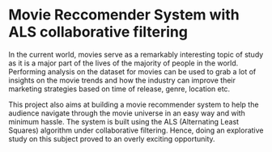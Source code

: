 # Movie Reccomender System with ALS collaborative filtering

In the current world, movies serve as a remarkably interesting topic of study as it is a major part of the lives of the majority of people in the world. Performing analysis on 
the dataset for movies can be used to grab a lot of insights on the movie trends and how the industry can improve their marketing strategies based on time of release, genre, 
location etc. <p>This project also aims at building a movie recommender system to help the audience navigate through the movie universe in an easy way and with minimum hassle. 
The system is built using the ALS (Alternating Least Squares) algorithm under collaborative filtering. Hence, doing an explorative study on this subject proved to an overly 
exciting opportunity.
